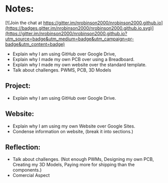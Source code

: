 # Notes:

[![Join the chat at https://gitter.im/nrobinson2000/nrobinson2000.github.io](https://badges.gitter.im/nrobinson2000/nrobinson2000.github.io.svg)](https://gitter.im/nrobinson2000/nrobinson2000.github.io?utm_source=badge&utm_medium=badge&utm_campaign=pr-badge&utm_content=badge)
* Explain why I am using GitHub over Google Drive,
* Explain why I made my own PCB over using a Breadboard.
* Explain why I made my own website over the standard template.
* Talk about challenges.  PWMS, PCB, 3D Models

## Project:
* Explain why I am using GitHub over Google Drive.

## Website:
* Explain why I am using my own Website over Google Sites.
* Condense information on website, (break it into sections.)

## Reflection:
* Talk about challenges.  (Not enough PWMs, Designing my own PCB, Creating my 3D Models, Paying more for shipping than the components.)
* Comercial Aspect
